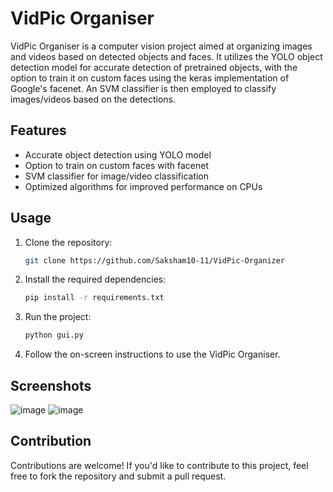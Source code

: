 # VidPic Organiser

VidPic Organiser is a computer vision project aimed at organizing images and videos based on detected objects and faces. It utilizes the YOLO object detection model for accurate detection of pretrained objects, with the option to train it on custom faces using the keras implementation of Google's facenet. An SVM classifier is then employed to classify images/videos based on the detections.

## Features
- Accurate object detection using YOLO model
- Option to train on custom faces with facenet
- SVM classifier for image/video classification
- Optimized algorithms for improved performance on CPUs

## Usage
1. Clone the repository:
   ```bash
   git clone https://github.com/Saksham10-11/VidPic-Organizer
   ```

2. Install the required dependencies:
   ```bash
   pip install -r requirements.txt
   ```

3. Run the project:
   ```bash
   python gui.py
   ```

4. Follow the on-screen instructions to use the VidPic Organiser.

## Screenshots
![image](https://github.com/Saksham10-11/VidPic-Organizer/assets/119049709/0cc93e7e-0186-4c17-bfd9-ddde1f4af646)
![image](https://github.com/Saksham10-11/VidPic-Organizer/assets/119049709/63ad57c6-ecce-4e7e-a915-8c21220d0681)

## Contribution
Contributions are welcome! If you'd like to contribute to this project, feel free to fork the repository and submit a pull request.
